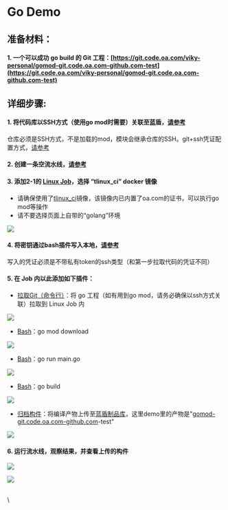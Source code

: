 # Go Demo

## **准备材料：** <a href="#godemo-zhun-bei-cai-liao" id="godemo-zhun-bei-cai-liao"></a>

#### 1. 一个可以成功 go build 的 Git 工程：[https://git.code.oa.com/viky-personal/gomod-git.code.oa.com-github.com-test](https://git.code.oa.com/viky-personal/gomod-git.code.oa.com-github.com-test) <a href="#godemo1.-yi-ge-ke-yi-cheng-gong-gobuild-de-git-gong-cheng-httpsgit.code.oa.comvikypersonalgomodgit.c" id="godemo1.-yi-ge-ke-yi-cheng-gong-gobuild-de-git-gong-cheng-httpsgit.code.oa.comvikypersonalgomodgit.c"></a>

## **详细步骤:** <a href="#godemo-xiang-xi-bu-zhou" id="godemo-xiang-xi-bu-zhou"></a>

#### **1. 将代码库以SSH方式（使用go mod时需要）关联至蓝盾，**[**请参考**](http://iwiki.oa.com/pages/viewpage.action?pageId=10718809) <a href="#godemo1.-jiang-dai-ma-ku-yi-ssh-fang-shi-shi-yong-gomod-shi-xu-yao-guan-lian-zhi-lan-dun-qing-can-ka" id="godemo1.-jiang-dai-ma-ku-yi-ssh-fang-shi-shi-yong-gomod-shi-xu-yao-guan-lian-zhi-lan-dun-qing-can-ka"></a>

仓库必须是SSH方式，不是加载的mod，模块会继承仓库的SSH。git+ssh凭证配置方式，[请参考](https://iwiki.oa.tencent.com/x/UfW3CQ)

#### **2. 创建一条空流水线，**[**请参考**](http://iwiki.oa.com/pages/viewpage.action?pageId=10718801) <a href="#godemo2.-chuang-jian-yi-tiao-kong-liu-shui-xian-qing-can-kao" id="godemo2.-chuang-jian-yi-tiao-kong-liu-shui-xian-qing-can-kao"></a>

#### **3. 添加2-1的** [**Linux Job**](https://iwiki.woa.com/display/DevOps/Job)**，选择 “tlinux\_ci” docker 镜像** <a href="#godemo3.-tian-jia-21-de-linuxjob-xuan-ze-tlinuxcidocker-jing-xiang" id="godemo3.-tian-jia-21-de-linuxjob-xuan-ze-tlinuxcidocker-jing-xiang"></a>

* 请确保使用了[tlinux\_ci](http://devops.oa.com/console/store/atomStore/detail/image/tlinux\_ci)镜像，该镜像内已内置了oa.com的证书，可以执行go mod等操作
* 请不要选择页面上自带的“golang”环境

![](<../../.gitbook/assets/image (17) (1).png>)

#### **4. 将密钥通过bash插件写入本地，**[**请参考**](https://iwiki.oa.tencent.com/x/9gZSBQ) <a href="#godemo4.-jiang-mi-yao-tong-guo-bash-cha-jian-xie-ru-ben-di-qing-can-kao" id="godemo4.-jiang-mi-yao-tong-guo-bash-cha-jian-xie-ru-ben-di-qing-can-kao"></a>

写入的凭证必须是不带私有token的ssh类型（和第一步拉取代码的凭证不同）

#### **5. 在 Job 内以此添加如下插件：** <a href="#godemo5.-zai-job-nei-yi-ci-tian-jia-ru-xia-cha-jian" id="godemo5.-zai-job-nei-yi-ci-tian-jia-ru-xia-cha-jian"></a>

* [拉取Git（命令行）](http://devops.oa.com/console/store/atomStore/detail/atom/gitCodeRepo)：将 go 工程（如有用到go mod，请务必确保以ssh方式关联）拉取到 Linux Job 内

![](<../../.gitbook/assets/image (4).png>)

* [Bash](http://devops.oa.com/console/store/atomStore/detail/atom/linuxScript)：go mod download

![](<../../.gitbook/assets/image (11) (1).png>)

* [Bash](http://devops.oa.com/console/store/atomStore/detail/atom/linuxScript)：go run main.go

![](<../../.gitbook/assets/image (9) (1).png>)

* [Bash](http://devops.oa.com/console/store/atomStore/detail/atom/linuxScript)：go build

![](<../../.gitbook/assets/image (8) (1).png>)

* [归档构件](http://devops.oa.com/console/store/atomStore/detail/atom/UploadArtifactory)：将编译产物上传至[蓝盾制品库](https://iwiki.woa.com/pages/viewpage.action?pageId=17503979)，这里demo里的产物是"[gomod-git.code.oa.com-github.com](http://gomod-git.code.oa.com-github.com)-test"

![](<../../.gitbook/assets/image (13) (1).png>)

#### **6. 运行流水线，观察结果，并查看上传的构件** <a href="#godemo6.-yun-hang-liu-shui-xian-guan-cha-jie-guo-bing-cha-kan-shang-chuan-de-gou-jian" id="godemo6.-yun-hang-liu-shui-xian-guan-cha-jie-guo-bing-cha-kan-shang-chuan-de-gou-jian"></a>

![](<../../.gitbook/assets/image (2).png>)

![](<../../.gitbook/assets/image (12) (1) (1).png>)

\
\
